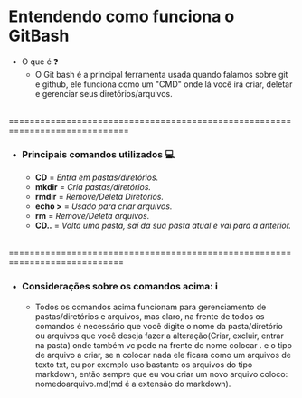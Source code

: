 # Entendendo como funciona o GitBash

* O que é :question:
  * O Git bash é a principal ferramenta usada quando falamos sobre git e github, ele funciona como um "CMD" onde lá você irá criar, deletar e gerenciar seus diretórios/arquivos.

​	=============================================================================

* ### Principais comandos utilizados :computer:
  
  * **CD** = *Entra em pastas/diretórios.*
  * **mkdir** = *Cria pastas/diretórios.*
  * **rmdir** = *Remove/Deleta Diretórios.*
  * **echo >** = *Usado para criar arquivos.*
  * **rm** = *Remove/Deleta arquivos.*
  * **CD..** = *Volta uma pasta, saí da sua pasta atual e vai para a anterior.*

​	============================================================================

* ### Considerações sobre os comandos acima: :information_source: 

  * Todos os comandos acima funcionam para gerenciamento de pastas/diretórios e arquivos, mas claro, na frente de todos os comandos é necessário que você digite o nome da pasta/diretório ou arquivos que você deseja fazer a alteração(Criar, excluir, entrar na pasta) onde também vc pode na frente do nome colocar . e o tipo de arquivo a criar, se n colocar nada ele ficara como um arquivos de texto txt, eu por exemplo uso bastante os arquivos do tipo markdown, então sempre que eu vou criar um novo arquivo coloco: nomedoarquivo.md(md é a extensão do markdown).

  
